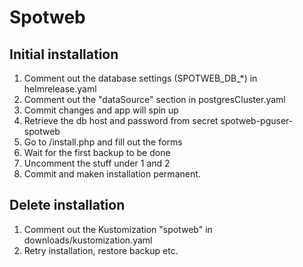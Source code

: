 # Spotweb

## Initial installation

1. Comment out the database settings (SPOTWEB_DB_*) in helmrelease.yaml
2. Comment out the "dataSource" section in postgresCluster.yaml
3. Commit changes and app will spin up
4. Retrieve the db host and password from secret spotweb-pguser-spotweb
5. Go to <host>/install.php and fill out the forms
6. Wait for the first backup to be done
7. Uncomment the stuff under 1 and 2
8. Commit and maken installation permanent.

## Delete installation

1. Comment out the Kustomization "spotweb" in downloads/kustomization.yaml
2. Retry installation, restore backup etc.
